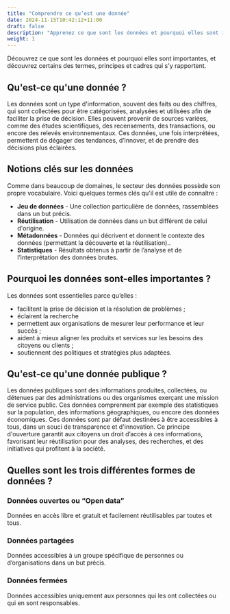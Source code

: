 ```yaml
---
title: "Comprendre ce qu’est une donnée"
date: 2024-11-15T10:42:12+11:00
draft: false
description: "Apprenez ce que sont les données et pourquoi elles sont importantes"
weight: 1
---
```


Découvrez ce que sont les données et pourquoi elles sont importantes, et découvrez certains des termes, principes et cadres qui s'y rapportent.

## Qu'est-ce qu'une donnée ?
Les données sont un type d'information, souvent des faits ou des chiffres, qui sont collectées pour être catégorisées, analysées et utilisées afin de faciliter la prise de décision. Elles peuvent provenir de sources variées, comme des études scientifiques, des recensements, des transactions, ou encore des relevés environnementaux. Ces données, une fois interprétées, permettent de dégager des tendances, d’innover, et de prendre des décisions plus éclairées.

## Notions clés sur les données
Comme dans beaucoup de domaines, le secteur des données possède son propre vocabulaire. Voici quelques termes clés qu'il est utile de connaître :
- **Jeu de données** - Une collection particulière de données, rassemblées dans un but précis.
- **Réutilisation** - Utilisation de données dans un but différent de celui d'origine.
- **Métadonnées** - Données qui décrivent et donnent le contexte des données (permettant la découverte et la réutilisation)..
- **Statistiques** - Résultats obtenus à partir de l’analyse et de l’interprétation des données brutes.

## Pourquoi les données sont-elles importantes ?
Les données sont essentielles parce qu’elles :
- facilitent la prise de décision et la résolution de problèmes ;
- éclairent la recherche
- permettent aux organisations de mesurer leur performance et leur succès ;
- aident à mieux aligner les produits et services sur les besoins des citoyens ou clients ;
- soutiennent des politiques et stratégies plus adaptées.


## Qu'est-ce qu'une donnée publique ?
Les données publiques sont des informations produites, collectées, ou détenues par des administrations ou des organismes exerçant une mission de service public. Ces données comprennent par exemple des statistiques sur la population, des informations géographiques, ou encore des données économiques. Ces données sont par défaut destinées à être accessibles à tous, dans un souci de transparence et d'innovation. Ce principe d'ouverture garantit aux citoyens un droit d’accès à ces informations, favorisant leur réutilisation pour des analyses, des recherches, et des initiatives qui profitent à la société.

## Quelles sont les trois différentes formes de données ?
### Données ouvertes ou “Open data”
Données en accès libre et gratuit et facilement réutilisables par toutes et tous.
### Données partagées
Données accessibles à un groupe spécifique de personnes ou d’organisations dans un but précis.
### Données fermées
Données accessibles uniquement aux personnes qui les ont collectées ou qui en sont responsables.
